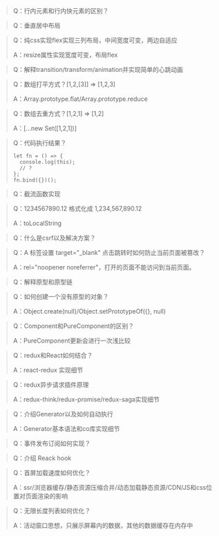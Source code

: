 > Q：行内元素和行内快元素的区别？

> Q：垂直居中布局

> Q：纯css实现flex实现三列布局，中间宽度可变，两边自适应
>
> A：resize属性实现宽度可变，布局flex

> Q：解释transition/transform/animation并实现简单的心跳动画

> Q：数组打平方式？[1,2,[3]] => [1,2,3]
>
> A：Array.prototype.flat/Array.prototype.reduce

> Q：数组去重方式？[1,2,1] => [1,2]
>
> A：[...new Set([1,2,1])]

> Q：代码执行结果？
> ```
> let fn = () => { 
>   console.log(this); 
>   // ?
> };
> fn.bind({})();
> ```

> Q：截流函数实现

> Q：1234567890.12 格式化成 1,234,567,890.12
>
> A：toLocalString

> Q：什么是csrf以及解决方案？

> Q：A 标签设置 target="_blank" 点击跳转时如何防止当前页面被篡改？
>
> A：rel="noopener noreferrer"，打开的页面不能访问到当前页面。

> Q：解释原型和原型链

> Q：如何创建一个没有原型的对象？
>
> A：Object.create(null)/Object.setPrototypeOf({}, null)

> Q：Component和PureComponent的区别？
>
> A：PureComponent更新会进行一次浅比较

> Q：redux和React如何结合？
>
> A：react-redux 实现细节

> Q：redux异步请求插件原理
>
> A：redux-think/redux-promise/redux-saga实现细节

> Q：介绍Generator以及如何自动执行
>
> A：Generator基本语法和co库实现细节

> Q：事件发布订阅如何实现？

> Q：介绍 Reack hook

> Q：首屏加载速度如何优化？
>
> A：ssr/浏览器缓存/静态资源压缩合并/动态加载静态资源/CDN/JS和css位置对页面渲染的影响

> Q：无限长度列表如何优化？
>
> A：活动窗口思想，只展示屏幕内的数据，其他的数据缓存在内存中